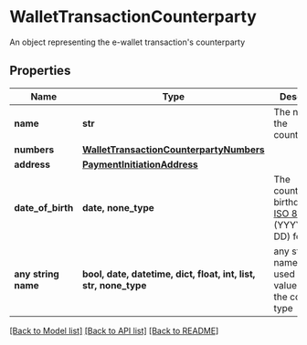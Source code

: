 # WalletTransactionCounterparty

An object representing the e-wallet transaction's counterparty

## Properties
Name | Type | Description | Notes
------------ | ------------- | ------------- | -------------
**name** | **str** | The name of the counterparty | 
**numbers** | [**WalletTransactionCounterpartyNumbers**](WalletTransactionCounterpartyNumbers.md) |  | 
**address** | [**PaymentInitiationAddress**](PaymentInitiationAddress.md) |  | [optional] 
**date_of_birth** | **date, none_type** | The counterparty&#39;s birthdate, in [ISO 8601](https://wikipedia.org/wiki/ISO_8601) (YYYY-MM-DD) format. | [optional] 
**any string name** | **bool, date, datetime, dict, float, int, list, str, none_type** | any string name can be used but the value must be the correct type | [optional]

[[Back to Model list]](../README.md#documentation-for-models) [[Back to API list]](../README.md#documentation-for-api-endpoints) [[Back to README]](../README.md)


